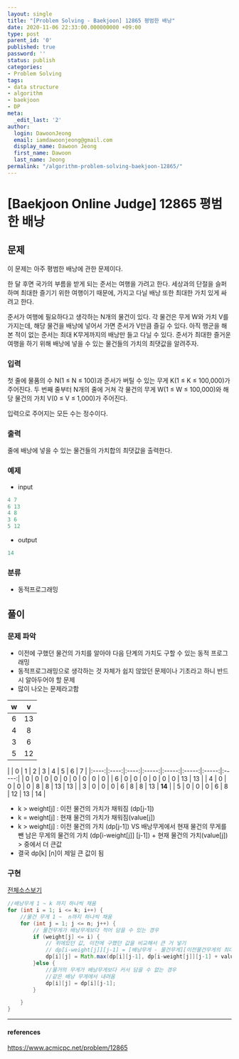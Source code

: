```yaml
---
layout: single
title: "[Problem Solving - Baekjoon] 12865 평범한 배낭"
date: 2020-11-06 22:33:00.000000000 +09:00
type: post
parent_id: '0'
published: true
password: ''
status: publish
categories:
- Problem Solving
tags:
- data structure
- algorithm
- baekjoon
- DP
meta:
  _edit_last: '2'
author:
  login: DawoonJeong
  email: iamdawoonjeong@gmail.com
  display_name: Dawoon Jeong
  first_name: Dawoon
  last_name: Jeong
permalink: "/algorithm-problem-solving-baekjoon-12865/"
---
```

# [Baekjoon Online Judge] 12865 평범한 배낭

## 문제
이 문제는 아주 평범한 배낭에 관한 문제이다.

한 달 후면 국가의 부름을 받게 되는 준서는 여행을 가려고 한다. 세상과의 단절을 슬퍼하며 최대한 즐기기 위한 여행이기 때문에, 가지고 다닐 배낭 또한 최대한 가치 있게 싸려고 한다.

준서가 여행에 필요하다고 생각하는 N개의 물건이 있다. 각 물건은 무게 W와 가치 V를 가지는데, 해당 물건을 배낭에 넣어서 가면 준서가 V만큼 즐길 수 있다. 아직 행군을 해본 적이 없는 준서는 최대 K무게까지의 배낭만 들고 다닐 수 있다. 준서가 최대한 즐거운 여행을 하기 위해 배낭에 넣을 수 있는 물건들의 가치의 최댓값을 알려주자.

### 입력
첫 줄에 물품의 수 N(1 ≤ N ≤ 100)과 준서가 버틸 수 있는 무게 K(1 ≤ K ≤ 100,000)가 주어진다. 두 번째 줄부터 N개의 줄에 거쳐 각 물건의 무게 W(1 ≤ W ≤ 100,000)와 해당 물건의 가치 V(0 ≤ V ≤ 1,000)가 주어진다.

입력으로 주어지는 모든 수는 정수이다.

### 출력
줄에 배낭에 넣을 수 있는 물건들의 가치합의 최댓값을 출력한다.

### 예제

- input

```java
4 7
6 13
4 8
3 6
5 12
```

- output

```java
14
```

### 분류

- 동적프로그래밍


## 풀이

### 문제 파악

- 이전에 구했던 물건의 가치를 알아야 다음 단계의 가치도 구할 수 있는 동적 프로그래밍
- 동적프로그래밍으로 생각하는 것 자체가 쉽지 않았던 문제이나 기초라고 하니 반드시 알아두어야 할 문제
- 많이 나오는 문제라고함

| w | v |
|:----:|:----:|
| 6 | 13 |
| 4 |  8 |
| 3 |  6 |
| 5 | 12 |


|   |  0 |  1 |  2 |  3 |  4 |  5 |  6 |  7 |
|:----:|:----:|:----:|:-----:|:-----:|:-----:|:-----:|:-----:|
| 0 |  0 |  0 |  0 |  0 |  0 |  0 |  0 |  0 |
| 6 |  0 |  0 |  0 |  0 |  0 |  0 | 13 | 13 |
| 4 |  0 |  0 |  0 |  0 |  8 |  8 | 13 | 13 |
| 3 |  0 |  0 |  0 |  6 |  8 |  8 | 13 | **14** |
| 5 |  0 |  0 |  0 |  6 |  8 | 12 | 13 | 14 |

- k > weight[j] : 이전 물건의 가치가 채워짐 (dp[j-1])
- k = weight[j] : 현재 물건의 가치가 채워짐(value[j])
- k > weight[j] : 이전 물건의 가치 (dp[j-1]) VS 배낭무게에서 현재 물건의 무게를 뺀 남은 무게의 물건의 가치 (dp[i-weight[j]] [j-1]) + 현재 물건의 가치(value[j]) > 중에서 더 큰값
- 결국 dp[k] [n]이 제일 큰 값이 됨


### 구현

[전체소스보기](https://github.com/iamdawoonjeong/java-datastructure-algorithm/blob/master/java-algorithm-problem-solving/src/baekjoon/problem12865/Main.java)


```java
//배낭무게 1 ~ k 까지 하나씩 채움
for (int i = 1; i <= k; i++) {
    //물건 무게 1 ~  n까지 하나씩 채움
    for (int j = 1; j <= n; j++) {
        // 물건무게가 배낭무게보다 적어 담을 수 있는 경우
        if (weight[j] <= i) {
            // 위에있던 값, 이전에 구했던 값을 비교해서 큰 거 넣기
            // dp[i-weight[j]][j-1] = [배낭무게 - 물건무게][이전물건무게의 최대가치] + 현 물건의 가치
            dp[i][j] = Math.max(dp[i][j-1], dp[i-weight[j]][j-1] + value[j]);
        }else {
            //물거의 무게가 배낭무게보다 커서 담을 수 없는 경우
            //같은 배낭 무게에서 내려옴
            dp[i][j] = dp[i][j-1];
        }

    }
}     
```

---

#### references
<https://www.acmicpc.net/problem/12865>
